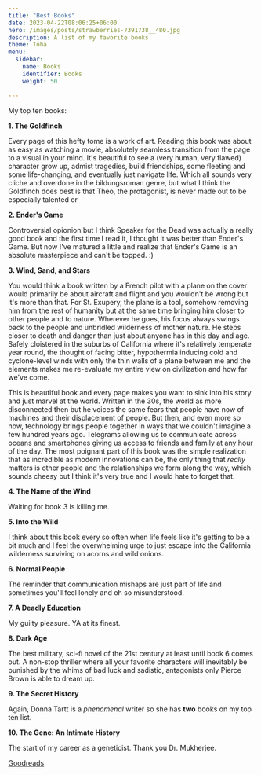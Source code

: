 ```yaml
---
title: "Best Books"
date: 2023-04-22T08:06:25+06:00
hero: /images/posts/strawberries-7391738__480.jpg
description: A list of my favorite books
theme: Toha
menu:
  sidebar:
    name: Books
    identifier: Books
    weight: 50

---
```


My top ten books: 

**1. The Goldfinch**  

Every page of this hefty tome is a work of art. Reading this book was about as easy as watching a movie, absolutely seamless transition from the page to a visual in your mind. It's beautiful to see a (very human, very flawed) character grow up, admist tragedies, build friendships, some fleeting and some life-changing, and eventually just navigate life. Which all sounds very cliche and overdone in the bildungsroman genre, but what I think the Goldfinch does best is that Theo, the protagonist, is never made out to be especially talented or 

**2. Ender's Game**

Controversial opionion but I think Speaker for the Dead was actually a really good book and the first time I read it, I thought it was better than Ender's Game. But now I've matured a little and realize that Ender's Game is an absolute masterpiece and can't be topped. :)

**3. Wind, Sand, and Stars** 

You would think a book written by a French pilot with a plane on the cover would primarily be about aircraft and flight and you wouldn't be wrong but it's more than that. For St. Exupery, the plane is a tool, somehow removing him from the rest of humanity but at the same time bringing him closer to other people and to nature. Wherever he goes, his focus always swings back to the people and unbridled wilderness of mother nature. He steps closer to death and danger than just about anyone has in this day and age. Safely cloistered in the suburbs of California where it's relatively temperate year round, the thought of facing bitter, hypothermia inducing cold and cyclone-level winds with only the thin walls of a plane between me and the elements makes me re-evaluate my entire view on civilization and how far we've come.

This is beautiful book and every page makes you want to sink into his story and just marvel at the world. Written in the 30s, the world as more disconnected then but he voices the same fears that people have now of machines and their displacement of people. But then, and even more so now, technology brings people together in ways that we couldn't imagine a few hundred years ago. Telegrams allowing us to communicate across oceans and smartphones giving us access to friends and family at any hour of the day. The most poignant part of this book was the simple realization that as incredible as modern innovations can be, the only thing that *really* matters is other people and the relationships we form along the way, which sounds cheesy but I think it's very true and I would hate to forget that. 

**4. The Name of the Wind**

Waiting for book 3 is killing me. 

**5. Into the Wild**

I think about this book every so often when life feels like it's getting to be a bit much and I feel the overwhelming urge to just escape into the California wilderness surviving on acorns and wild onions. 

**6. Normal People**

The reminder that communication mishaps are just part of life and sometimes you'll feel lonely and oh so misunderstood. 

**7. A Deadly Education**

My guilty pleasure. YA at its finest. 
  
**8. Dark Age**

The best military, sci-fi novel of the 21st century at least until book 6 comes out. A non-stop thriller where all your favorite characters will inevitably be punished by the whims of bad luck and sadistic, antagonists only Pierce Brown is able to dream up. 

**9. The Secret History**

Again, Donna Tartt is a *phenomenal* writer so she has **two** books on my top ten list.  

**10. The Gene: An Intimate History**

The start of my career as a geneticist. Thank you Dr. Mukherjee. 

[Goodreads](https://www.goodreads.com/user/show/37787687-claire-hsieh)